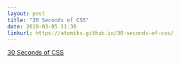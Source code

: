 ```yaml
---
layout: post
title: "30 Seconds of CSS"
date: 2018-03-05 11:38
linkurl: https://atomiks.github.io/30-seconds-of-css/
---
```


[30 Seconds of CSS](https://atomiks.github.io/30-seconds-of-css/)

> 